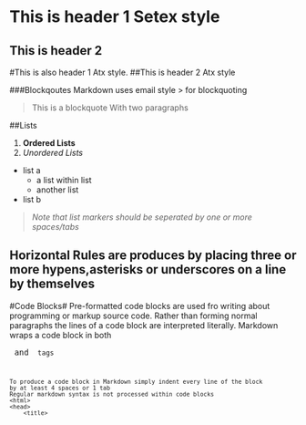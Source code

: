 This is header 1 Setex style
=================
This is header 2
-----------------
#This is also header 1 Atx style.
##This is header 2 Atx style


###Blockqoutes
Markdown uses email style > for blockquoting
>This is a blockquote
>With two paragraphs

##Lists
1. **Ordered Lists**
2. *Unordered Lists*

* list a
    * a list within list
    * another list
* list b

>*Note that list markers should be seperated by one or more spaces/tabs*

Horizontal Rules are produces by placing three or more hypens,asterisks or underscores
on a line by themselves
---


#Code Blocks#
    Pre-formatted code blocks are used fro writing about programming or markup
    source code. Rather than forming normal paragraphs the lines of a code
    block are interpreted literally. Markdown wraps a code block in both <pre>
    and <code> tags

    To produce a code block in Markdown simply indent every line of the block
    by at least 4 spaces or 1 tab
    Regular markdown syntax is not processed within code blocks
    <html>
    <head>
        <title>

